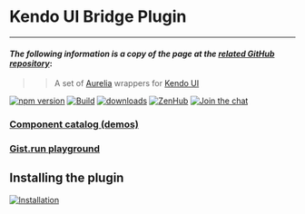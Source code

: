 # Kendo UI Bridge Plugin

***

#### _The following information is a copy of the page at the [related GitHub repository](https://github.com/aurelia-ui-toolkits/aurelia-kendoui-bridge/blob/master/README.md)_:

>> A set of [Aurelia](http://aurelia.io) wrappers for [Kendo UI](http://www.telerik.com/kendo-ui)
>>
[![npm version](https://badge.fury.io/js/aurelia-kendoui-bridge.svg)](https://www.npmjs.com/package/aurelia-kendoui-bridge)
[![Build](https://travis-ci.org/aurelia-ui-toolkits/aurelia-kendoui-bridge.svg)](https://travis-ci.org/aurelia-ui-toolkits/aurelia-kendoui-bridge)
[![downloads](https://img.shields.io/npm/dt/aurelia-kendoui-bridge.svg)](http://npm-stat.com/charts.html?package=aurelia-kendoui-bridge)
[![ZenHub](https://raw.githubusercontent.com/ZenHubIO/support/master/zenhub-badge.png)](https://zenhub.io)
[![Join the chat](https://badges.gitter.im/Join%20Chat.svg)](https://gitter.im/adriatic/Aurelia-KendoUI?utm_source=badge&utm_medium=badge&utm_campaign=pr-badge&utm_content=badge)
>>
### [Component catalog (demos)](http://aurelia-ui-toolkits.github.io/demo-kendo/)
>>
### [Gist.run playground](https://gist.run/?id=809bf843b45efdf8589179f88fd1e507)
>>
## Installing the plugin
[![Installation](http://dabuttonfactory.com/button.png?t=Installation+instructions&f=Calibri-Bold&ts=18&tc=fff&tshs=1&tshc=000&hp=20&vp=8&c=5&bgt=gradient&bgc=3d85c6&ebgc=073763)](http://aurelia-ui-toolkits.github.io/demo-kendo/#/installation)


